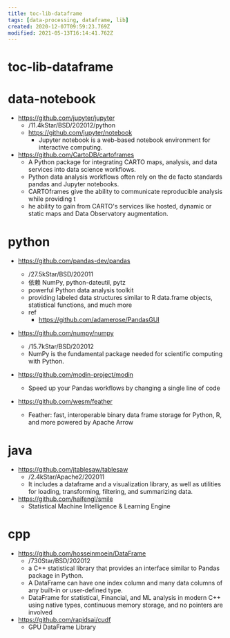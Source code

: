 ```yaml
---
title: toc-lib-dataframe
tags: [data-processing, dataframe, lib]
created: 2020-12-07T09:59:23.769Z
modified: 2021-05-13T16:14:41.762Z
---
```


# toc-lib-dataframe

# data-notebook

- https://github.com/jupyter/jupyter
  - /11.4kStar/BSD/202012/python
  - https://github.com/jupyter/notebook
    - Jupyter notebook is a web-based notebook environment for interactive computing.
- https://github.com/CartoDB/cartoframes
  - A Python package for integrating CARTO maps, analysis, and data services into data science workflows.
  - Python data analysis workflows often rely on the de facto standards pandas and Jupyter notebooks.
  - CARTOframes give the ability to communicate reproducible analysis while providing t
  - he ability to gain from CARTO's services like hosted, dynamic or static maps and Data Observatory augmentation.

# python

- https://github.com/pandas-dev/pandas
  - /27.5kStar/BSD/202011
  - 依赖 NumPy, python-dateutil, pytz
  - powerful Python data analysis toolkit
  - providing labeled data structures similar to R data.frame objects, statistical functions, and much more
  - ref
    - https://github.com/adamerose/PandasGUI
- https://github.com/numpy/numpy
  - /15.7kStar/BSD/202012
  - NumPy is the fundamental package needed for scientific computing with Python.

- https://github.com/modin-project/modin
  - Speed up your Pandas workflows by changing a single line of code

- https://github.com/wesm/feather
  - Feather: fast, interoperable binary data frame storage for Python, R, and more powered by Apache Arrow

# java

- https://github.com/jtablesaw/tablesaw
  - /2.4kStar/Apache2/202011
  - It includes a dataframe and a visualization library, as well as utilities for loading, transforming, filtering, and summarizing data.
- https://github.com/haifengl/smile
  - Statistical Machine Intelligence & Learning Engine

# cpp

- https://github.com/hosseinmoein/DataFrame
  - /730Star/BSD/202012
  - a C++ statistical library that provides an interface similar to Pandas package in Python.
  - A DataFrame can have one index column and many data columns of any built-in or user-defined type.
  - DataFrame for statistical, Financial, and ML analysis in modern C++ using native types, continuous memory storage, and no pointers are involved
- https://github.com/rapidsai/cudf
  - GPU DataFrame Library

